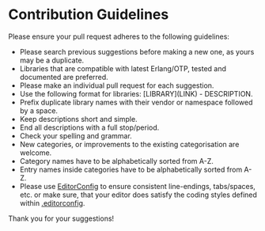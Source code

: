 # Contribution Guidelines
Please ensure your pull request adheres to the following guidelines:

* Please search previous suggestions before making a new one, as yours may be a duplicate.
* Libraries that are compatible with latest Erlang/OTP, tested and documented are preferred.
* Please make an individual pull request for each suggestion.
* Use the following format for libraries: \[LIBRARY\]\(LINK\) - DESCRIPTION.
* Prefix duplicate library names with their vendor or namespace followed by a space.
* Keep descriptions short and simple.
* End all descriptions with a full stop/period.
* Check your spelling and grammar.
* New categories, or improvements to the existing categorisation are welcome.
* Category names have to be alphabetically sorted from A-Z.
* Entry names inside categories have to be alphabetically sorted from A-Z.
* Please use [EditorConfig](http://editorconfig.org) to ensure consistent line-endings, tabs/spaces, etc. or make sure, that your editor does satisfy the coding styles defined within [.editorconfig](https://github.com/drobakowski/awesome-erlang/blob/master/.editorconfig).

Thank you for your suggestions!
